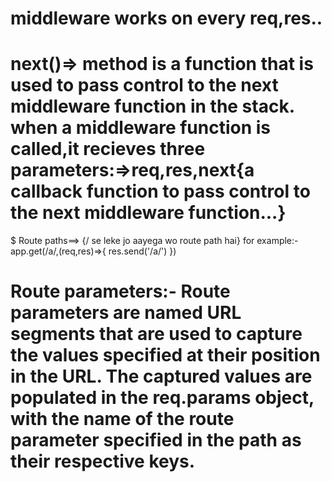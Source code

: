 # middleware works on every req,res..

# next()=> method is a function that is used to pass control to the next middleware function in the stack. when a middleware function is called,it recieves three parameters:=>req,res,next{a callback function to pass control to the next middleware function...}


$ Route paths==> {/ se leke jo aayega wo route path hai}
for example:-  app.get(/a/,(req,res)=>{
      res.send('/a/')
})


# Route parameters:-  Route parameters are named URL segments that are used to capture the values specified at their position in the URL. The captured values are populated in the req.params object, with the name of the route parameter specified in the path as their respective keys.




